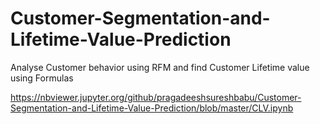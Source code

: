 # Customer-Segmentation-and-Lifetime-Value-Prediction
Analyse Customer behavior using RFM and find Customer Lifetime value using Formulas

https://nbviewer.jupyter.org/github/pragadeeshsureshbabu/Customer-Segmentation-and-Lifetime-Value-Prediction/blob/master/CLV.ipynb
